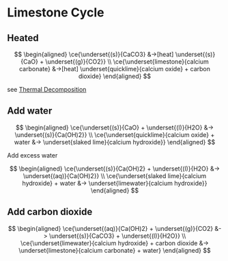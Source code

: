 # Limestone Cycle

## Heated

$$
\begin{aligned}
  \ce{\underset{(s)}{CaCO3} &->[heat] \underset{(s)}{CaO} + \underset{(g)}{CO2}} \\
  \ce{\underset{limestone}{calcium carbonate} &->[heat] \underset{quicklime}{calcium oxide} + carbon dioxide}
\end{aligned}
$$

see [Thermal Decomposition](./thermal-decomposition.md#metal-carbonate)

## Add water

$$
\begin{aligned}
  \ce{\underset{(s)}{CaO} + \underset{(l)}{H2O} &-> \underset{(s)}{Ca(OH)2}} \\
  \ce{\underset{quicklime}{calcium oxide} + water &-> \underset{slaked lime}{calcium hydroxide}}
\end{aligned}
$$

Add excess water

$$
\begin{aligned}
  \ce{\underset{(s)}{Ca(OH)2} + \underset{(l)}{H2O} &-> \underset{(aq)}{Ca(OH)2}} \\
  \ce{\underset{slaked lime}{calcium hydroxide} + water &-> \underset{limewater}{calcium hydroxide}}
\end{aligned}
$$

## Add carbon dioxide

$$
\begin{aligned}
  \ce{\underset{(aq)}{Ca(OH)2} + \underset{(g)}{CO2} &-> \underset{(s)}{CaCO3} + \underset{(l)}{H2O}} \\
  \ce{\underset{limewater}{calcium hydroxide} + carbon dioxide &-> \underset{limestone}{calcium carbonate} + water}
\end{aligned}
$$
